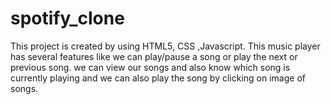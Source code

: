 # spotify_clone
This project is created by using HTML5, CSS ,Javascript. This music player has several features like we can play/pause a song or play the next or previous song. we can view our songs and also know which song is currently playing and we can also play the song by clicking on image of songs.
